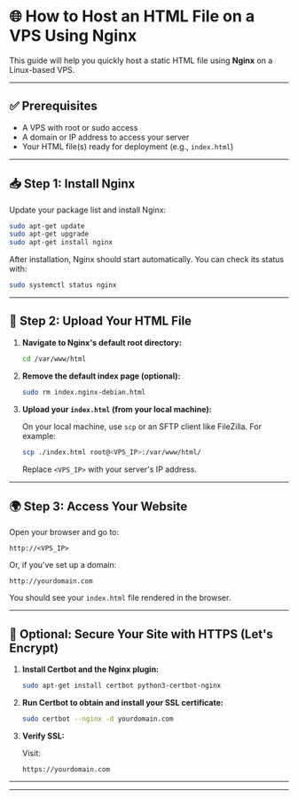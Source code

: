 # 🌐 How to Host an HTML File on a VPS Using Nginx

This guide will help you quickly host a static HTML file using **Nginx** on a Linux-based VPS.

---

## ✅ Prerequisites

* A VPS with root or sudo access
* A domain or IP address to access your server
* Your HTML file(s) ready for deployment (e.g., `index.html`)

---

## 📥 Step 1: Install Nginx

Update your package list and install Nginx:

```bash
sudo apt-get update
sudo apt-get upgrade
sudo apt-get install nginx
```

After installation, Nginx should start automatically. You can check its status with:

```bash
sudo systemctl status nginx
```

---

## 📁 Step 2: Upload Your HTML File

1. **Navigate to Nginx's default root directory:**

   ```bash
   cd /var/www/html
   ```

2. **Remove the default index page (optional):**

   ```bash
   sudo rm index.nginx-debian.html
   ```

3. **Upload your `index.html` (from your local machine):**

   On your local machine, use `scp` or an SFTP client like FileZilla. For example:

   ```bash
   scp ./index.html root@<VPS_IP>:/var/www/html/
   ```

   Replace `<VPS_IP>` with your server's IP address.

---

## 🌍 Step 3: Access Your Website

Open your browser and go to:

```
http://<VPS_IP>
```

Or, if you’ve set up a domain:

```
http://yourdomain.com
```

You should see your `index.html` file rendered in the browser.

---

## 🔐 Optional: Secure Your Site with HTTPS (Let's Encrypt)

1. **Install Certbot and the Nginx plugin:**

   ```bash
   sudo apt-get install certbot python3-certbot-nginx
   ```

2. **Run Certbot to obtain and install your SSL certificate:**

   ```bash
   sudo certbot --nginx -d yourdomain.com
   ```

3. **Verify SSL:**

   Visit:

   ```
   https://yourdomain.com
   ```

---
---